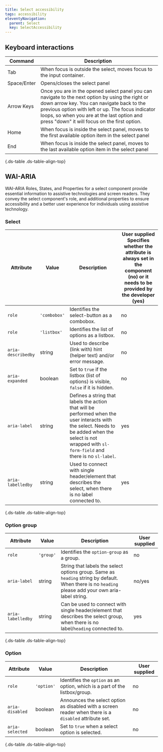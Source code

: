 ```yaml
---
title: Select accessibility
tags: accessibility
eleventyNavigation:
  parent: Select
  key: SelectAccessibility
---
```

<section>

## Keyboard interactions

<div class="ds-table-wrapper">

|Command|Description|
|-|-|
|Tab|When focus is outside the select, moves focus to the input container.|
|Space/Enter|Opens/closes the select panel|
|Arrow Keys|Once you are in the opened select panel you can navigate to the next option by using the right or down arrow key. You can navigate back to the previous option with left or up. The focus indicator loops, so when you are at the last option and press "down" it will focus on the first option.|
|Home|When focus is inside the select panel, moves to the first available option item in the select panel|
|End|When focus is inside the select panel, moves to the last available option item in the select panel|

{.ds-table .ds-table-align-top}

</div>

</section>

<section>

## WAI-ARIA

WAI-ARIA Roles, States, and Properties for a select component provide essential information to assistive technologies and screen readers. They convey the select component's role, and additional properties to ensure accessibility and a better user experience for individuals using assistive technology.

### Select

<div class="ds-table-wrapper">

|Attribute|Value|Description|User supplied  <sl-icon name="info" aria-describedby="tooltip1" size="md"></sl-icon><sl-tooltip id="tooltip1">Specifies whether the attribute is always set in the component (no) or it needs to be provided by the developer (yes)</sl-tooltip>|
|-|-|-|-|
|`role`|`'combobox'`|Identifies the select-button as a combobox.|no|
|`role`|`'listbox'`|Identifies the list of options as a listbox.|no|
|`aria-describedby`|string|Used to describe (link with) hint (helper text) and/or error message.|no|
|`aria-expanded`|boolean|Set to `true` if the listbox (list of options) is visible, `false` if it is hidden.|no|
|`aria-label`|string|Defines a string that labels the action that will be performed when the user interacts with the select. Needs to be added when the select is not wrapped with `sl-form-field` and there is no `sl-label`.|yes|
|`aria-labelledby`|string|Used to connect with single header/element that describes the select, when there is no label connected to.|yes|

{.ds-table .ds-table-align-top}

</div>

### Option group

<div class="ds-table-wrapper">

|Attribute|Value|Description|User supplied  <sl-icon name="info" aria-describedby="tooltip1" size="md"></sl-icon>|
|-|-|-|-|
|`role`|`'group'`|Identifies the `option-group` as a group.|no|
|`aria-label`|string|String that labels the select options group. Same as `heading` string by default. When there is no `heading` please add your own aria-label string.|no/yes|
|`aria-labelledby`|string|Can be used to connect with single header/element that describes the select group, when there is no label/`heading` connected to.|yes|

{.ds-table .ds-table-align-top}

</div>

### Option

<div class="ds-table-wrapper">

|Attribute|Value|Description|User supplied  <sl-icon name="info" aria-describedby="tooltip1" size="md"></sl-icon>|
|-|-|-|-|
|`role`|`'option'`|Identifies the `option` as an option, which is a part of the listbox/group.|no|
|`aria-disabled`|boolean|Announces the select option as disabled with a screen reader when there is a `disabled` attribute set.|no|
|`aria-selected`|boolean|Set to `true` when a select option is selected.|no|

{.ds-table .ds-table-align-top}

</div>

</section>